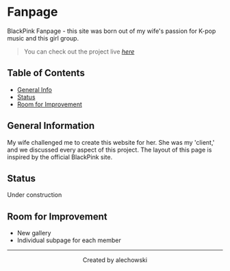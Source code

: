 # Fanpage
BlackPink Fanpage - this site was born out of my wife's passion for K-pop music and this girl group.
 >You can check out the project live [_here_](https://alechowski.github.io/Fanpage/)

## Table of Contents
* [General Info](#general-information)
* [Status](#status)
* [Room for Improvement](#room-for-improvement)


## General Information
My wife challenged me to create this website for her. She was my 'client,' and we discussed every aspect of this project. The layout of this page is inspired by the official BlackPink site. 

## Status
Under construction

## Room for Improvement
- New gallery
- Individual subpage for each member


---
<p align="center" width="100%">
 Created by alechowski
</p>


